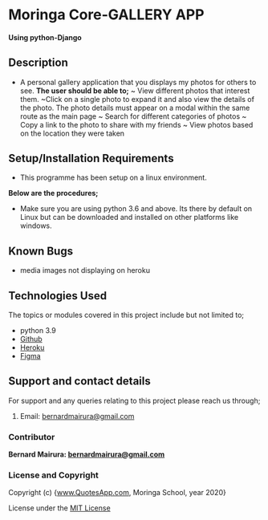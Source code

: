 <!--headings-->

# Moringa Core-GALLERY APP

#### Using python-Django

## Description

* A personal gallery application that you displays my photos for others to see.
**The user should be able to;**
~ View different photos that interest them.
~Click on a single photo to expand it and also view the details of the photo. The photo details must appear on a modal within the same route as the main page
~ Search for different categories of photos
~ Copy a link to the photo to share with my friends
~ View photos based on the location they were taken


## Setup/Installation Requirements

* This programme has been setup on a linux environment.

**Below are the procedures;**
+  Make sure you are using python 3.6 and above. 
Its there by default on Linux but can be downloaded and installed on other platforms like windows.

## Known Bugs

* media images not displaying on heroku

## Technologies Used

The topics or modules covered in this project include but not limited to;

* python 3.9
* [Github](https://github.com/BernardMairura/galleryapp)
* [Heroku](https://gallery-mairura.herokuapp.com/)
* [Figma](https://www.figma.com/file/ydMIiZzNVtIDOCfBTOjOWL/TaxApp?node-id=0%3A1)

## Support and contact details

For support and any queries relating to this project please reach us through;

1. Email: bernardmairura@gmail.com


### Contributor

 **Bernard Mairura: <bernardmairura@gmail.com>**
 

### License and Copyright

Copyright (c) {www.QuotesApp.com, Moringa School, year 2020}

License under the [MIT License](LICENSE)